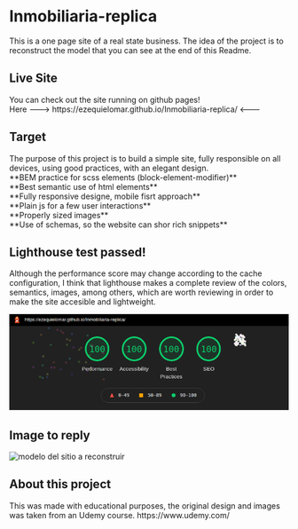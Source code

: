 <h1> Inmobiliaria-replica </h1>
<p> 
This is a one page site of a real state business. The idea of the project is to reconstruct the model that you can see at the end of this Readme. 
</p>
<h2>Live Site</h2>
 You can check out the site running on github pages!<br>
 Here ---> https://ezequielomar.github.io/Inmobiliaria-replica/ <---
<h2>Target</h2>
<p>
The purpose of this project is to build a simple site, fully responsible on all devices, using good practices, with an elegant design.
  <br>
  **BEM practice for scss elements (block-element-modifier)**<br>
  **Best semantic use of html elements**<br>
  **Fully responsive designe, mobile fisrt approach**<br>
  **Plain js for a few user interactions**<br>
  **Properly sized images**<br>
  **Use of schemas, so the website can shor rich snippets**<br>
</p>
<h2>Lighthouse test passed!</h2>
<p>
Although the performance score may change according to the cache configuration, I think that lighthouse makes a complete review of the colors, semantics, images, among others, which are worth reviewing in order to make the site accesible and lightweight. 
</p>
<img src="/modelo/lighthouse-score.png" alt="lighthouse score image"/>



<h2>Image to reply</h2>
<img src="/modelo/inmobiliaria.png" alt="modelo del sitio a reconstruir"/>
<h2>About this project</h2>
<p>
This was made with educational purposes, the original design and images was taken from an Udemy course. https://www.udemy.com/
</p>
